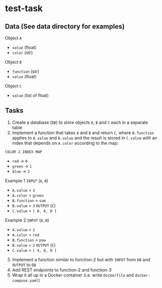 # test-task

## Data (See data directory for examples)
Object ``A``
* ``value`` (float)
* ``color`` (str)

Object ``B``
* ``function`` (str)
* ``value`` (float)

Object ``C``
* ``value`` (list of float)

## Tasks
1. Create a database (``DB``) to store objects ``A``, ``B`` and ``C`` each in a 
separate table
2. Implement a function that takes ``A`` and ``B`` and return ``C``, where 
``B.function`` applies to ``A.value`` and ``B.value`` and the result is stored in 
``C.value`` with an index that depends on ``A.color`` according to the map:

``COLOR 2 INDEX MAP``
* ``red`` -> ``0``
* ``green`` -> ``1``
* ``blue`` -> ``2``

Example 1
``INPUT`` (``A``, ``B``)
* ``A.value`` = ``3``
* ``A.color`` = ``green`` 
* ``B.function`` = ``sum`` 
* ``B.value`` = ``3`` 
``OUTPUT`` (``C``)
* ``C.value`` = ``[ 0, 6, 0 ]``

Example 2
``INPUT`` (``A``, ``B``)
* ``A.value`` = ``2``
* ``A.color`` = ``red`` 
* ``B.function`` = ``pow`` 
* ``B.value`` = ``2`` 
``OUTPUT`` (``C``)
* ``C.value`` = ``[ 4, 0, 0 ]``

3. Implement a function similar to function-2 but with ``INPUT`` from ``DB`` and ``OUTPUT`` to ``DB``
4. Add REST endpoints to function-2 and function-3
5. Wrap it all up in a Docker container (i.e. write ``Dockerfile`` and ``docker-compose.yaml``)